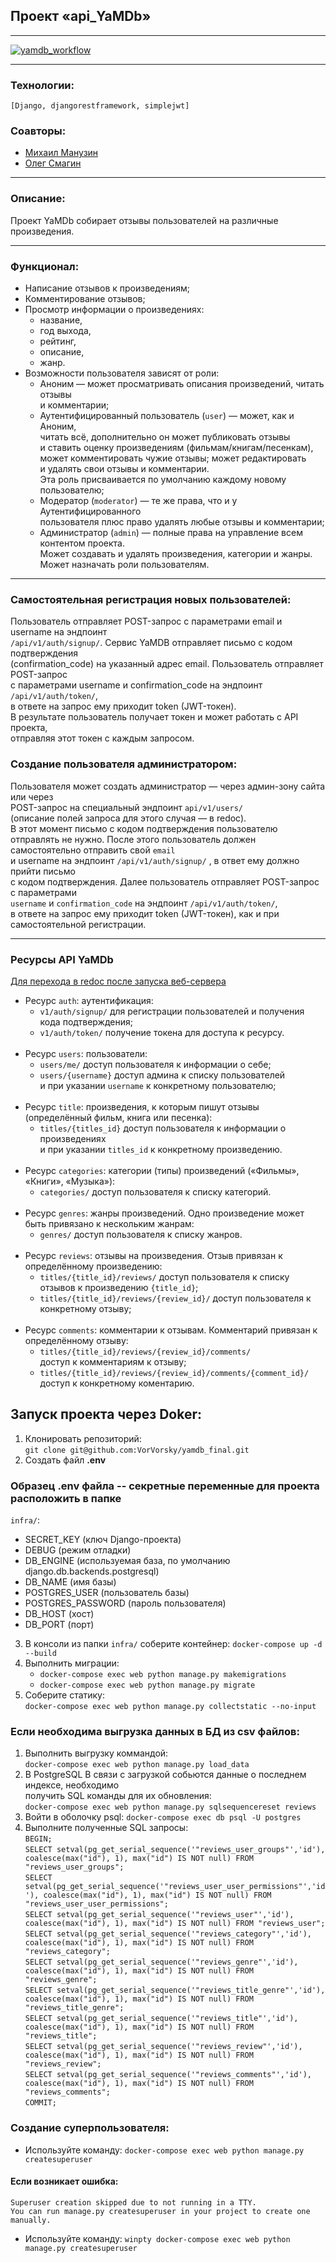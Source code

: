 ## Проект «api_YaMDb»
***
[![yamdb_workflow](https://github.com/VorVorsky/yamdb_final/actions/workflows/yamdb_workflow.yml/badge.svg)](https://github.com/VorVorsky/yamdb_final/actions/workflows/yamdb_workflow.yml)<br/>
***
### Технологии:
``[Django, djangorestframework, simplejwt]``
### Соавторы:
* [Михаил Манузин](https://github.com/klinf1)
* [Олег Смагин](https://github.com/OrdinaryWorker)
***
### Описание:
Проект YaMDb собирает отзывы пользователей на различные произведения.
***
### Функционал:
* Написание отзывов к произведениям;
* Комментирование отзывов;
* Просмотр информации о произведениях:
  * название,
  * год выхода,
  * рейтинг,
  * описание,
  * жанр.
* Возможности пользователя зависят от роли:
    * Аноним — может просматривать описания произведений, читать отзывы<br/>
      и комментарии;
    * Аутентифицированный пользователь (``user``) — может, как и Аноним,<br/>
      читать всё, дополнительно он может публиковать отзывы<br/>
      и ставить оценку произведениям (фильмам/книгам/песенкам),<br/>
      может комментировать чужие отзывы; может редактировать<br/>
      и удалять свои отзывы и комментарии.<br/>
      Эта роль присваивается по умолчанию каждому новому пользователю;
    * Модератор (``moderator``) — те же права, что и у Аутентифицированного<br/>
      пользователя плюс право удалять любые отзывы и комментарии;
    * Администратор (``admin``) — полные права на управление всем контентом проекта.<br/>
      Может создавать и удалять произведения, категории и жанры.<br/>
      Может назначать роли пользователям.
***
### Самостоятельная регистрация новых пользователей:
Пользователь отправляет POST-запрос с параметрами email и username на эндпоинт<br/>
`/api/v1/auth/signup/`. Сервис YaMDB отправляет письмо с кодом подтверждения<br/>
(confirmation_code) на указанный адрес email. Пользователь отправляет POST-запрос<br/>
с параметрами username и confirmation_code на эндпоинт `/api/v1/auth/token/`,<br/>
в ответе на запрос ему приходит token (JWT-токен).<br/>
В результате пользователь получает токен и может работать с API проекта,<br/>
отправляя этот токен с каждым запросом.

### Создание пользователя администратором:
Пользователя может создать администратор — через админ-зону сайта или через<br/>
POST-запрос на специальный эндпоинт `api/v1/users/`<br/>
(описание полей запроса для этого случая — в redoc).<br/>
В этот момент письмо с кодом подтверждения пользователю отправлять не нужно.
После этого пользователь должен самостоятельно отправить свой `email`<br/>
и username на эндпоинт `/api/v1/auth/signup/` , в ответ ему должно прийти письмо<br/>
с кодом подтверждения. Далее пользователь отправляет POST-запрос с параметрами<br/>
`username` и `confirmation_code` на эндпоинт `/api/v1/auth/token/`,<br/>
в ответе на запрос ему приходит token (JWT-токен), как и при самостоятельной регистрации.
***
### Ресурсы API YaMDb
[Для перехода в redoc после запуска веб-сервера](http://localhost/redoc/)
* Ресурс `auth`: аутентификация:
    * `v1/auth/signup/` для регистрации пользователей и получения кода подтверждения;
    * `v1/auth/token/` получение токена для доступа к ресурсу.
<br/><br/> 
* Ресурс `users`: пользователи:
    * `users/me/` доступ пользователя к информации о себе;
    * `users/{username}` доступ админа к списку пользователей<br/>
       и при указании `username` к конкретному пользователю;
<br/><br/> 
* Ресурс `title`: произведения, к которым пишут отзывы (определённый фильм, книга или песенка):
    * `titles/{titles_id}` доступ пользователя к информации о произведениях<br/>
      и при указании `titles_id` к конкретному произведению.
<br/><br/> 
* Ресурс `categories`: категории (типы) произведений («Фильмы», «Книги», «Музыка»):
    * `categories/` доступ пользователя к списку категорий.
<br/><br/> 
* Ресурс `genres`: жанры произведений. Одно произведение может быть привязано к нескольким жанрам:
    * `genres/` доступ пользователя к списку жанров.
<br/><br/> 
* Ресурс `reviews`: отзывы на произведения. Отзыв привязан к определённому произведению:
    * `titles/{title_id}/reviews/` доступ пользователя к списку отзывов к произведению `{title_id}`;
    * `titles/{title_id}/reviews/{review_id}/` доступ пользователя к конкретному отзыву;
<br/><br/> 
* Ресурс `comments`: комментарии к отзывам. Комментарий привязан к определённому отзыву:
    * `titles/{title_id}/reviews/{review_id}/comments/`<br/>
        доступ к комментариям к отзыву;
    * `titles/{title_id}/reviews/{review_id}/comments/{comment_id}/` <br/>
        доступ к конкретному коментарию.

## Запуск проекта через Doker:

1. Клонировать репозиторий: <br/>``git clone git@github.com:VorVorsky/yamdb_final.git``
2. Создать файл **.env**

### Образец .env файла -- секретные переменные для проекта расположить в папке<br/>
``infra/``:
* SECRET_KEY (ключ Django-проекта)
* DEBUG (режим отладки)
* DB_ENGINE (используемая база, по умолчанию django.db.backends.postgresql)
* DB_NAME (имя базы)
* POSTGRES_USER (пользователь базы)
* POSTGRES_PASSWORD (пароль пользователя)
* DB_HOST (хост)
* DB_PORT (порт)

3. В консоли из папки `infra/` соберите контейнер: `docker-compose up -d --build`
4. Выполнить миграции:
   * `docker-compose exec web python manage.py makemigrations`
   * `docker-compose exec web python manage.py migrate`
5. Соберите статику:<br/>
`docker-compose exec web python manage.py collectstatic --no-input`

### Если необходима выгрузка данных в БД из csv файлов:
1. Выполнить выгрузку коммандой:<br/>`docker-compose exec web python manage.py load_data`
2. В PostgreSQL В связи с загрузкой собьются данные о последнем индексе, необходимо<br/>
получить SQL команды для их обновления:<br/>`docker-compose exec web python manage.py sqlsequencereset reviews`
3. Войти в оболочку psql: `docker-compose exec db psql -U postgres`
4. Выполните полученные SQL запросы:<br/>
`BEGIN;`<br/>
`SELECT setval(pg_get_serial_sequence('"reviews_user_groups"','id'), coalesce(max("id"), 1), max("id") IS NOT null) FROM "reviews_user_groups";`<br/>
`SELECT setval(pg_get_serial_sequence('"reviews_user_user_permissions"','id'), coalesce(max("id"), 1), max("id") IS NOT null) FROM "reviews_user_user_permissions";`<br/>
`SELECT setval(pg_get_serial_sequence('"reviews_user"','id'), coalesce(max("id"), 1), max("id") IS NOT null) FROM "reviews_user";`<br/>
`SELECT setval(pg_get_serial_sequence('"reviews_category"','id'), coalesce(max("id"), 1), max("id") IS NOT null) FROM "reviews_category";`<br/>
`SELECT setval(pg_get_serial_sequence('"reviews_genre"','id'), coalesce(max("id"), 1), max("id") IS NOT null) FROM "reviews_genre";`<br/>
`SELECT setval(pg_get_serial_sequence('"reviews_title_genre"','id'), coalesce(max("id"), 1), max("id") IS NOT null) FROM "reviews_title_genre";`<br/>
`SELECT setval(pg_get_serial_sequence('"reviews_title"','id'), coalesce(max("id"), 1), max("id") IS NOT null) FROM "reviews_title";`<br/>
`SELECT setval(pg_get_serial_sequence('"reviews_review"','id'), coalesce(max("id"), 1), max("id") IS NOT null) FROM "reviews_review";`<br/>
`SELECT setval(pg_get_serial_sequence('"reviews_comments"','id'), coalesce(max("id"), 1), max("id") IS NOT null) FROM "reviews_comments";`<br/>
`COMMIT;`<br/>

### Создание суперпользователя:
* Используйте команду: `docker-compose exec web python manage.py createsuperuser`
#### Если возникает ошибка:
`Superuser creation skipped due to not running in a TTY.`<br/>
`You can run manage.py createsuperuser in your project to create one manually.`<br/>
* Используйте команду: `winpty docker-compose exec web python manage.py createsuperuser`